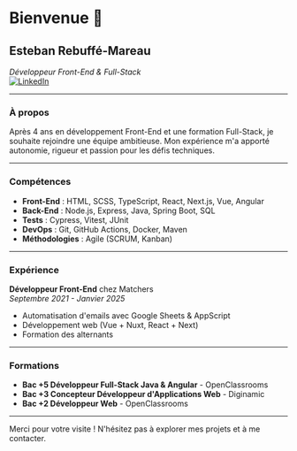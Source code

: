 # Bienvenue 👋

## Esteban Rebuffé-Mareau
*Développeur Front-End & Full-Stack*  
[![LinkedIn](https://img.shields.io/badge/LinkedIn-Esteban%20Rebuffé--Mareau-blue?logo=linkedin&style=for-the-badge)]([https://www.linkedin.com/in/esteban-rebuff%C3%A9-mareau-aab8bb20a/])  

---

### À propos
Après 4 ans en développement Front-End et une formation Full-Stack, je souhaite rejoindre une équipe ambitieuse. Mon expérience m'a apporté autonomie, rigueur et passion pour les défis techniques.

---

### Compétences

- **Front-End** : HTML, SCSS, TypeScript, React, Next.js, Vue, Angular  
- **Back-End** : Node.js, Express, Java, Spring Boot, SQL  
- **Tests** : Cypress, Vitest, JUnit  
- **DevOps** : Git, GitHub Actions, Docker, Maven  
- **Méthodologies** : Agile (SCRUM, Kanban)

---

### Expérience
**Développeur Front-End** chez Matchers  
*Septembre 2021 - Janvier 2025*  
- Automatisation d'emails avec Google Sheets & AppScript
- Développement web (Vue + Nuxt, React + Next)
- Formation des alternants

---

### Formations
- **Bac +5 Développeur Full-Stack Java & Angular** - OpenClassrooms  
- **Bac +3 Concepteur Développeur d'Applications Web** - Diginamic  
- **Bac +2 Développeur Web** - OpenClassrooms

---

Merci pour votre visite ! N'hésitez pas à explorer mes projets et à me contacter.
